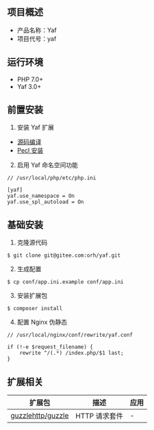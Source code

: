 ## 项目概述

- 产品名称：Yaf
- 项目代号：yaf

## 运行环境

- PHP 7.0+
- Yaf 3.0+

## 前置安装

1. 安装 Yaf 扩展

* [源码编译](https://github.com/laruence/yaf)
* [Pecl 安装](https://ouronghuang.com/articles/46)

2. 启用 Yaf 命名空间功能

```
// /usr/local/php/etc/php.ini

[yaf]
yaf.use_namespace = On
yaf.use_spl_autoload = On
```

## 基础安装

1. 克隆源代码

```
$ git clone git@gitee.com:orh/yaf.git
```

2. 生成配置

```
$ cp conf/app.ini.example conf/app.ini
```

3. 安装扩展包

```
$ composer install
```

4. 配置 Nginx 伪静态

```
// /usr/local/nginx/conf/rewrite/yaf.conf

if (!-e $request_filename) {
    rewrite ^/(.*) /index.php/$1 last;
}
```

## 扩展相关

| 扩展包 | 描述 | 应用 |
| --- | --- | --- |
| [guzzlehttp/guzzle](https://packagist.org/packages/guzzlehttp/guzzle) | HTTP 请求套件 | - |

